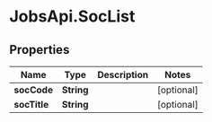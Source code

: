 # JobsApi.SocList

## Properties

Name | Type | Description | Notes
------------ | ------------- | ------------- | -------------
**socCode** | **String** |  | [optional] 
**socTitle** | **String** |  | [optional] 


